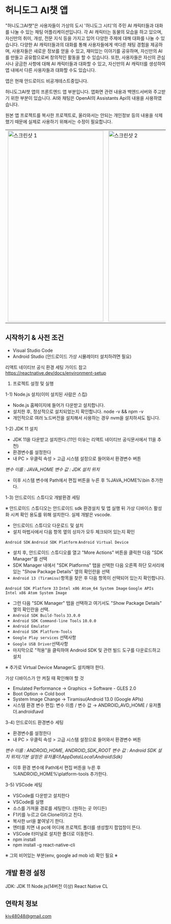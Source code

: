 # 허니도그 AI챗 앱

"허니도그AI챗"은 사용자들이 가상의 도시 '허니도그 시티'의 주민 AI 캐릭터들과 대화를 나눌 수 있는 채팅 어플리케이션입니다. 
각 AI 캐릭터는 동물의 모습을 하고 있으며, 자신만의 취미, 개성, 전문 지식 등을 가지고 있어 다양한 주제에 대해 대화를 나눌 수 있습니다.
다양한 AI 캐릭터들과의 대화를 통해 사용자들에게 색다른 채팅 경험을 제공하며, 사용자들은 새로운 정보를 얻을 수 있고, 재미있는 이야기를 공유하며, 자신만의 AI를 만들고 공유함으로써 창의적인 활동을 할 수 있습니다. 
또한, 사용자들은 자신의 관심사나 궁금한 사항에 대해 AI 캐릭터들과 대화할 수 있고, 자신만의 AI 캐릭터를 생성하여 앱 내에서 다른 사용자들과 대화할 수도 있습니다. 

앱은 현재 안드로이드 비공개테스트중입니다.

허니도그AI챗 앱의 프론트엔드 앱 부분입니다.
앱화면 관련 내용과 백엔드서버와 주고받기 위한 부분이 있습니다.
AI와 채팅은 OpenAI의 Assistants Api의 내용을 사용하였습니다.

원본 앱 프로젝트를 복사한 프로젝트로, 올라와서는 안되는 개인정보 등의 내용을 삭제했기 때문에 실제로 사용하기 위해서는 수정이 필요합니다.

|   |   |   |
|---|---|---|
| <img src="https://honeydog.co.kr/images/web/Screenshot_1711779242.png" alt="스크린샷 1" width="300" height="600"> | <img src="https://honeydog.co.kr/images/web/Screenshot_1711779254.png" alt="스크린샷 2" width="300" height="600"> | <img src="https://honeydog.co.kr/images/web/Screenshot_1715758692.png" alt="스크린샷 3" width="300" height="600"> |

## 시작하기 & 사전 조건

- Visual Studio Code
- Android Studio (안드로이드 가상 시뮬레이터 설치하려면 필요)

리액트 네이티브 공식 환경 세팅 가이드 참고
https://reactnative.dev/docs/environment-setup

1. 프로젝트 설정 및 실행

1-1) Node.js 설치(이미 설치된 사람은 스킵)

- Node.js 홈페이지에 들어가 다운받고 설치합니다.
- 설치한 후, 정상적으로 설치되었는지 확인합니다. node -v && npm -v
- 개인적으로 여러 노드버전을 설치해서 사용하는 경우 nvm을 설치하셔도 됩니다.

1-2) JDK 11 설치

- JDK 11을 다운받고 설치한다.(11인 이유는 리액트 네이티브 공식문서에서 11을 추천)
- 환경변수를 설정한다
- 내 PC > 우클릭 속성 > 고급 시스템 설정으로 들어와서 환경변수 버튼

*변수 이름 : JAVA_HOME*
*변수 값 : JDK 설치 위치*

- 이후 시스템 변수에 Path에서 편집 버튼을 누른 후 %JAVA_HOME%\bin 추가한다.

1-3) 안드로이드 스튜디오 개발환경 세팅

※ 안드로이드 스튜디오는 안드로이드 sdk 환경설치 및 앱 실행 뒤 가상 디바이스 활성화 시켜 확인 용도를 위해 설치한다. 실제 개발은 vscode.

- 안드로이드 스튜디오 다운로드 및 설치
- 설치 마법사에서 다음 항목 옆의 상자가 모두 체크되어 있는지 확인

`Android SDK`
`Android SDK Platform`
`Android Virtual Device`

- 설치 후, 안드로이드 스튜디오를 열고 "More Actions" 버튼을 클릭한 다음 "SDK Manager"를 선택
- SDK Manager 내에서 "SDK Platforms" 탭을 선택한 다음 오른쪽 하단 모서리에 있는 "Show Package Details" 옆의 확인란을 선택
- `Android 13 (Tiramisu)`항목을 찾은 후 다음 항목이 선택되어 있는지 확인합니다.

`Android SDK Platform 33`
`Intel x86 Atom_64 System Image`
`Google APIs Intel x86 Atom System Image`

- 그런 다음 "SDK Manager" 탭을 선택하고 여기서도 "Show Package Details" 옆의 확인란을 선택.
- `Android SDK Build-Tools` `33.0.0`
- `Android SDK Command-line Tools` `10.0.0`
- `Android Emulator`
- `Android SDK Platform-Tools`
- `Google Play services` 선택사항
- `Google USB Driver`선택사항
- 마지막으로 "적용"을 클릭하여 Android SDK 및 관련 빌드 도구를 다운로드하고 설치

※ 추가로 Virtual Device Manager도 설치해야 한다.

가상 디바이스가 안 켜질 때 확인해야 할 것

- Emulated Performance → Graphics → Software - GLES 2.0
- Boot Option → Cold boot
- System Image Change → Tiramisu(Android 13.0 (Google APIs)
- 시스템 환경 변수 편집: 변수 이름 / 변수 값 → ANDROID_AVD_HOME / 유저폴더\.android\avd

3-4) 안드로이드 환경변수 세팅

- 환경변수를 설정한다
- 내 PC > 우클릭 속성 > 고급 시스템 설정으로 들어와서 환경변수 버튼

*변수 이름 : ANDROID_HOME, ANDROID_SDK_ROOT*
*변수 값 : Android SDK 설치 위치(기본 설정은 유저폴더\AppData\Local\Android\Sdk)*
- 이후 환경 변수에 Path에서 편집 버튼을 누른 후 %ANDROID_HOME%\platform-tools 추가한다.

3-5) VSCode 세팅

- VSCode를 다운받고 설치한다
- VSCode를 실행
- 소스를 가져올 경로를 세팅한다. (원하는 곳 어디든)
- F1키를 누르고 Git:Clone이라고 친다.
- 복사한 url을 붙여넣기 한다.
- 엔터를 치면 내 pc에 어디에 프로젝트 폴더를 생성할지 팝업창이 뜬다.
- VSCode 터미널로 설치한 폴더로 이동한다.
- npm install
- npm install -g react-native-cli

※ 그외 비어있는 부분(env, google ad mob id) 확인 필요 ※

## 개발 환경 설정
JDK: JDK 11
Node.js(14버전 이상)
React Native CL
## 연락처 정보

kjy48048@gmail.com

